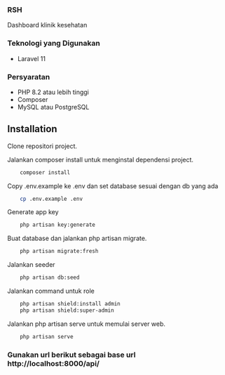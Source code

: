 ### RSH

Dashboard klinik kesehatan

### Teknologi yang Digunakan
- Laravel 11

### Persyaratan
- PHP 8.2 atau lebih tinggi
- Composer
- MySQL atau PostgreSQL

## Installation

Clone repositori project.

Jalankan composer install untuk menginstal dependensi project.
```bash
    composer install
```
Copy .env.example ke .env dan set database sesuai dengan db yang ada
```bash
    cp .env.example .env
```
Generate app key
```bash
    php artisan key:generate
```
Buat database dan jalankan php artisan migrate.
```bash
    php artisan migrate:fresh
```
Jalankan seeder
```bash
    php artisan db:seed
```
Jalankan command untuk role
```bash
    php artisan shield:install admin
    php artisan shield:super-admin
```
Jalankan php artisan serve untuk memulai server web.
```bash
    php artisan serve
```
### Gunakan url berikut sebagai base url http://localhost:8000/api/